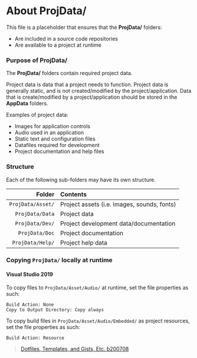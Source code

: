 ﻿# About ProjData/
This file is a placeholder that ensures that the **ProjData/** folders:
* Are included in a source code repositories
* Are available to a project at runtime

### Purpose of ProjData/
The **ProjData/** folders contain required project data.

Project data is data that a project needs to function. Project data is generally static, and is not created/modified by the project/application. Data that is create/modified by a project/application should be stored in the **AppData** folders.

Examples of project data:
* Images for application controls
* Audio used in an application
* Static text and configuration files
* Datafiles required for development
* Project documentation and help files

### Structure
Each of the following sub-folders may have its own structure.

| Folder            | Contents                                     |
|------------------:|:---------------------------------------------|
| `ProjData/Asset/` | Project assets (i.e. images, sounds, fonts)  |
| `ProjData/Data`   | Project data                                 |
| `ProjData/Dev/`   | Project development data/documentation       |
| `ProjData/Doc`    | Project documentation                        |
| `ProjData/Help/`  | Project help data                            |

### Copying `ProjData/` locally at runtime

#### Visual Studio 2019
To copy files to `ProjData/Asset/Audio/` at runtime, set the file properties as such:
```
Build Action: None
Copy to Output Directory: Copy always
```

To copy build files in `ProjData/Asset/Audio/Embedded/` as project resources, set the file properties as such:
```
Build Action: Resource
```

> [Dotfiles, Templates, and Gists, Etc. b200708](https://github.com/APrettyCoolProgram/dotfiles-templates-and-gists-etc)